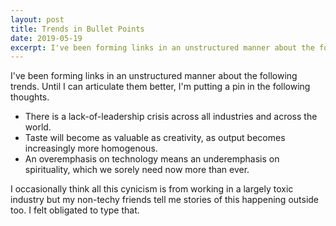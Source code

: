 ```yaml
---
layout: post
title: Trends in Bullet Points
date: 2019-05-19
excerpt: I've been forming links in an unstructured manner about the following trends. Until I can articulate them better, I'm putting a pin in the following thoughts...
---
```


I've been forming links in an unstructured manner about the following trends. Until I can articulate them better, I'm putting a pin in the following thoughts.

- There is a lack-of-leadership crisis across all industries and across the world.
- Taste will become as valuable as creativity, as output becomes increasingly more homogenous.
- An overemphasis on technology means an underemphasis on spirituality, which we sorely need now more than ever.

I occasionally think all this cynicism is from working in a largely toxic industry but my non-techy friends tell me stories of this happening outside too. I felt obligated to type that.